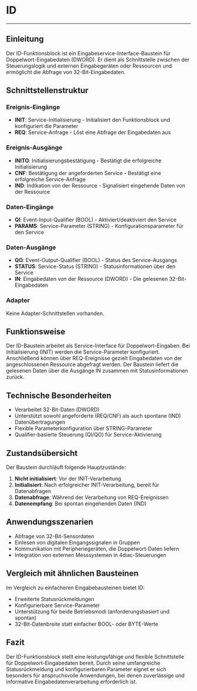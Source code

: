 # ID

* * * * * * * * * *
## Einleitung
Der ID-Funktionsblock ist ein Eingabeservice-Interface-Baustein für Doppelwort-Eingabedaten (DWORD). Er dient als Schnittstelle zwischen der Steuerungslogik und externen Eingabegeräten oder Ressourcen und ermöglicht die Abfrage von 32-Bit-Eingabedaten.

## Schnittstellenstruktur

### **Ereignis-Eingänge**
- **INIT**: Service-Initialisierung - Initialisiert den Funktionsblock und konfiguriert die Parameter
- **REQ**: Service-Anfrage - Löst eine Abfrage der Eingabedaten aus

### **Ereignis-Ausgänge**
- **INITO**: Initialisierungsbestätigung - Bestätigt die erfolgreiche Initialisierung
- **CNF**: Bestätigung der angeforderten Service - Bestätigt eine erfolgreiche Service-Anfrage
- **IND**: Indikation von der Ressource - Signalisiert eingehende Daten von der Ressource

### **Daten-Eingänge**
- **QI**: Event-Input-Qualifier (BOOL) - Aktiviert/deaktiviert den Service
- **PARAMS**: Service-Parameter (STRING) - Konfigurationsparameter für den Service

### **Daten-Ausgänge**
- **QO**: Event-Output-Qualifier (BOOL) - Status des Service-Ausgangs
- **STATUS**: Service-Status (STRING) - Statusinformationen über den Service
- **IN**: Eingabedaten von der Ressource (DWORD) - Die gelesenen 32-Bit-Eingabedaten

### **Adapter**
Keine Adapter-Schnittstellen vorhanden.

## Funktionsweise
Der ID-Baustein arbeitet als Service-Interface für Doppelwort-Eingaben. Bei Initialisierung (INIT) werden die Service-Parameter konfiguriert. Anschließend können über REQ-Ereignisse gezielt Eingabedaten von der angeschlossenen Ressource abgefragt werden. Der Baustein liefert die gelesenen Daten über die Ausgänge IN zusammen mit Statusinformationen zurück.

## Technische Besonderheiten
- Verarbeitet 32-Bit-Daten (DWORD)
- Unterstützt sowohl angeforderte (REQ/CNF) als auch spontane (IND) Datenübertragungen
- Flexible Parameterkonfiguration über STRING-Parameter
- Qualifier-basierte Steuerung (QI/QO) für Service-Aktivierung

## Zustandsübersicht
Der Baustein durchläuft folgende Hauptzustände:
1. **Nicht initialisiert**: Vor der INIT-Verarbeitung
2. **Initialisiert**: Nach erfolgreicher INIT-Verarbeitung, bereit für Datenabfragen
3. **Datenabfrage**: Während der Verarbeitung von REQ-Ereignissen
4. **Datenempfang**: Bei spontan eingehenden Daten (IND)

## Anwendungsszenarien
- Abfrage von 32-Bit-Sensordaten
- Einlesen von digitalen Eingangssignalen in Gruppen
- Kommunikation mit Peripheriegeräten, die Doppelwort-Daten liefern
- Integration von externen Messsystemen in 4diac-Steuerungen

## Vergleich mit ähnlichen Bausteinen
Im Vergleich zu einfacheren Eingabebausteinen bietet ID:
- Erweiterte Statusrückmeldungen
- Konfigurierbare Service-Parameter
- Unterstützung für beide Betriebsmodi (anforderungsbasiert und spontan)
- 32-Bit-Datenbreite statt einfacher BOOL- oder BYTE-Werte

## Fazit
Der ID-Funktionsblock stellt eine leistungsfähige und flexible Schnittstelle für Doppelwort-Eingabedaten bereit. Durch seine umfangreiche Statusrückmeldung und konfigurierbaren Parameter eignet er sich besonders für anspruchsvolle Anwendungen, bei denen zuverlässige und informative Eingabedatenverarbeitung erforderlich ist.